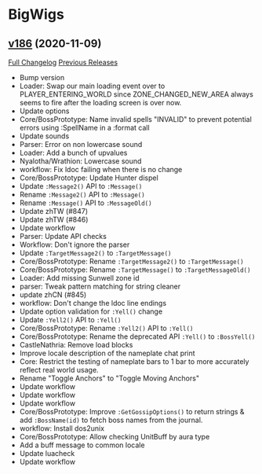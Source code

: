# BigWigs

## [v186](https://github.com/BigWigsMods/BigWigs/tree/v186) (2020-11-09)
[Full Changelog](https://github.com/BigWigsMods/BigWigs/compare/v185.4...v186) [Previous Releases](https://github.com/BigWigsMods/BigWigs/releases)

- Bump version  
- Loader: Swap our main loading event over to PLAYER\_ENTERING\_WORLD since ZONE\_CHANGED\_NEW\_AREA always seems to fire after the loading screen is over now.  
- Update options  
- Core/BossPrototype: Name invalid spells "INVALID" to prevent potential errors using :SpellName in a :format call  
- Update sounds  
- Parser: Error on non lowercase sound  
- Loader: Add a bunch of upvalues  
- Nyalotha/Wrathion: Lowercase sound  
- workflow: Fix ldoc failing when there is no change  
- Core/BossPrototype: Update Hunter dispel  
- Update `:Message2()` API to `:Message()`  
- Rename `:Message2()` API to `:Message()`  
- Rename `:Message()` API to `:MessageOld()`  
- Update zhTW (#847)  
- Update zhTW (#846)  
- Update workflow  
- Parser: Update API checks  
- Workflow: Don't ignore the parser  
- Update `:TargetMessage2()` to `:TargetMessage()`  
- Core/BossPrototype: Rename `:TargetMessage2()` to `:TargetMessage()`  
- Core/BossPrototype: Rename `:TargetMessage()` to `:TargetMessageOld()`  
- Loader: Add missing Sunwell zone id  
- parser: Tweak pattern matching for string cleaner  
- update zhCN (#845)  
- workflow: Don't change the ldoc line endings  
- Update option validation for `:Yell()` change  
- Update `:Yell2()` API to `:Yell()`  
- Core/BossPrototype: Rename `:Yell2()` API to `:Yell()`  
- Core/BossPrototype: Rename the deprecated API `:Yell()` to `:BossYell()`  
- CastleNathria: Remove load blocks  
- Improve locale description of the nameplate chat print  
- Core: Restrict the testing of nameplate bars to 1 bar to more accurately reflect real world usage.  
- Rename "Toggle Anchors" to "Toggle Moving Anchors"  
- Update workflow  
- Update workflow  
- Update workflow  
- Core/BossPrototype: Improve `:GetGossipOptions()` to return strings & add `:BossName(id)` to fetch boss names from the journal.  
- workflow: Install dos2unix  
- Core/BossPrototype: Allow checking UnitBuff by aura type  
- Add a buff message to common locale  
- Update luacheck  
- Update workflow  
